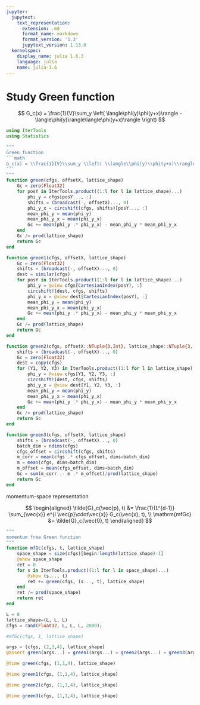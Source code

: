```yaml
---
jupyter:
  jupytext:
    text_representation:
      extension: .md
      format_name: markdown
      format_version: '1.3'
      jupytext_version: 1.13.0
  kernelspec:
    display_name: julia 1.6.3
    language: julia
    name: julia-1.6
---
```


# Study Green function


$$
G_c(x) = \frac{1}{V}\sum_y \left( \langle\phi(y)\phi(y+x)\rangle - \langle\phi(y)\rangle\langle\phi(y+x)\rangle \right)
$$

```julia
using IterTools
using Statistics
```

````julia
"""
Green function
```math
G_c(x) = \\frac{1}{V}\\sum_y \\left( \\langle\\phi(y)\\phi(y+x)\\rangle - \\langle\\phi(y)\\rangle\\langle\\phi(y+x)\\rangle \\right)
```
"""
function green(cfgs, offsetX, lattice_shape)
    Gc = zero(Float32)
    for posY in IterTools.product((1:l for l in lattice_shape)...)
        phi_y = cfgs[posY..., :]
        shifts = (broadcast(-, offsetX)..., 0)
        phi_y_x = circshift(cfgs, shifts)[posY..., :]
        mean_phi_y = mean(phi_y)
        mean_phi_y_x = mean(phi_y_x)
        Gc += mean(phi_y .* phi_y_x) - mean_phi_y * mean_phi_y_x
    end
    Gc /= prod(lattice_shape)
    return Gc 
end
````

```julia
function green1(cfgs, offsetX, lattice_shape)
    Gc = zero(Float32)
    shifts = (broadcast(-, offsetX)..., 0)
    dest = similar(cfgs)
    for posY in IterTools.product((1:l for l in lattice_shape)...)
        phi_y = @view cfgs[CartesianIndex(posY), :]
        circshift!(dest, cfgs, shifts)
        phi_y_x = @view dest[CartesianIndex(posY), :]
        mean_phi_y = mean(phi_y)
        mean_phi_y_x = mean(phi_y_x)
        Gc += mean(phi_y .* phi_y_x) - mean_phi_y * mean_phi_y_x
    end
    Gc /= prod(lattice_shape)
    return Gc 
end
```

```julia
function green2(cfgs, offsetX::NTuple{3,Int}, lattice_shape::NTuple{3, Int})
    shifts = (broadcast(-, offsetX)..., 0)
    Gc = zero(Float32)
    dest = copy(cfgs)
    for (Y1, Y2, Y3) in IterTools.product((1:l for l in lattice_shape)...)
        phi_y = @view cfgs[Y1, Y2, Y3, :]
        circshift!(dest, cfgs, shifts)
        phi_y_x = @view dest[Y1, Y2, Y3, :]
        mean_phi_y = mean(phi_y)
        mean_phi_y_x = mean(phi_y_x)
        Gc += mean(phi_y .* phi_y_x) - mean_phi_y * mean_phi_y_x
    end
    Gc /= prod(lattice_shape)
    return Gc 
end
```

```julia
function green3(cfgs, offsetX, lattice_shape)
    shifts = (broadcast(-, offsetX)..., 0)
    batch_dim = ndims(cfgs)
    cfgs_offset = circshift(cfgs, shifts)
    m_corr = mean(cfgs .* cfgs_offset, dims=batch_dim)
    m = mean(cfgs, dims=batch_dim)
    m_offset = mean(cfgs_offset, dims=batch_dim)
    Gc = sum(m_corr .- m .* m_offset)/prod(lattice_shape)
    return Gc 
end
```

momentum-space representation

$$
\begin{aligned}
\tilde{G}_c(\vec{p}, t) 
&= 
\frac{1}{L^{d-1}}
\sum_{\vec{x}}
    e^{i \vec{p}\cdot\vec{x}} G_c(\vec{x}, t), \\
\mathrm{mfGc}
&= 
\tilde{G}_c(\vec{0}, t)
\end{aligned}
$$

$$
$$

```julia
"""
momentum free Green function
"""
function mfGc(cfgs, t, lattice_shape)
    space_shape = size(cfgs)[begin:length(lattice_shape)-1]
    @show space_shape
    ret = 0
    for s in IterTools.product((1:l for l in space_shape)...)
        @show (s..., t)
        ret += green(cfgs, (s..., t), lattice_shape)
    end
    ret /= prod(space_shape)
    return ret
end
```

```julia
L = 8
lattice_shape=(L, L, L)
cfgs = rand(Float32, L, L, L, 2000);
```

```julia
#mfGc(cfgs, 1, lattice_shape)
```

```julia
args = (cfgs, (2,3,4), lattice_shape)
@assert green(args...) ≈ green1(args...) ≈ green2(args...) ≈ green3(args...)
```

```julia
@time green(cfgs, (1,1,4), lattice_shape)
```

```julia
@time green1(cfgs, (1,1,4), lattice_shape)
```

```julia
@time green2(cfgs, (1,1,4), lattice_shape)
```

```julia
@time green3(cfgs, (1,1,4), lattice_shape)
```
